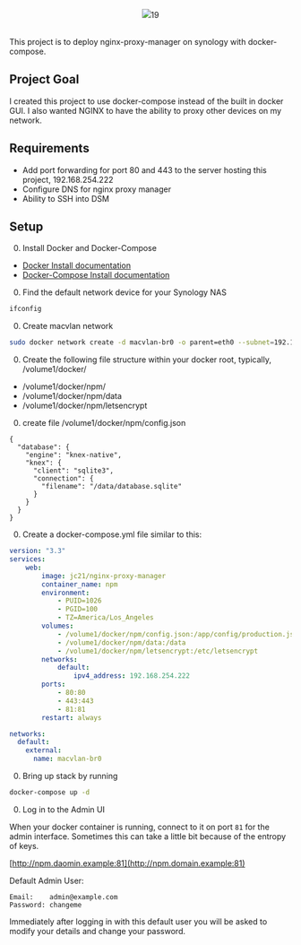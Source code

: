 <p align="center">
	<img src="https://nginxproxymanager.com/github.png">19
	<br><br>
</p>

This project is to deploy nginx-proxy-manager on synology with docker-compose.


## Project Goal

I created this project to use docker-compose instead of the built in docker GUI. I also wanted NGINX to have the ability to proxy other devices on my network.


## Requirements

- Add port forwarding for port 80 and 443 to the server hosting this project, 192.168.254.222
- Configure DNS for nginx proxy manager
- Ability to SSH into DSM

## Setup

00. Install Docker and Docker-Compose

- [Docker Install documentation](https://docs.docker.com/install/)
- [Docker-Compose Install documentation](https://docs.docker.com/compose/install/)

00. Find the default network device for your Synology NAS
```bash
ifconfig
```

00. Create macvlan network

```bash
sudo docker network create -d macvlan-br0 -o parent=eth0 --subnet=192.168.254.0/24 --gateway=192.168.254.1 --ip-range=192.168.254.198/26 npm_network
```


00. Create the following file structure within your docker root, typically, /volume1/docker/

- /volume1/docker/npm/
- /volume1/docker/npm/data
- /volume1/docker/npm/letsencrypt

00. create file /volume1/docker/npm/config.json
```
{
  "database": {
    "engine": "knex-native",
    "knex": {
      "client": "sqlite3",
      "connection": {
        "filename": "/data/database.sqlite"
      }
    }
  }
}
```

00. Create a docker-compose.yml file similar to this:

```yml
version: "3.3"
services:
    web:
        image: jc21/nginx-proxy-manager
        container_name: npm
        environment:
            - PUID=1026
            - PGID=100
            - TZ=America/Los_Angeles
        volumes:
            - /volume1/docker/npm/config.json:/app/config/production.json
            - /volume1/docker/npm/data:/data
            - /volume1/docker/npm/letsencrypt:/etc/letsencrypt
        networks:
            default:
                ipv4_address: 192.168.254.222
        ports:
            - 80:80
            - 443:443
            - 81:81
        restart: always

networks:
  default:
    external:
      name: macvlan-br0
```

00. Bring up stack by running

```bash
docker-compose up -d
```

00. Log in to the Admin UI

When your docker container is running, connect to it on port `81` for the admin interface.
Sometimes this can take a little bit because of the entropy of keys.

[http://npm.daomin.example:81](http://npm.domain.example:81)

Default Admin User:
```
Email:    admin@example.com
Password: changeme
```

Immediately after logging in with this default user you will be asked to modify your details and change your password.



<!-- markdownlint-enable -->
<!-- prettier-ignore-end -->

